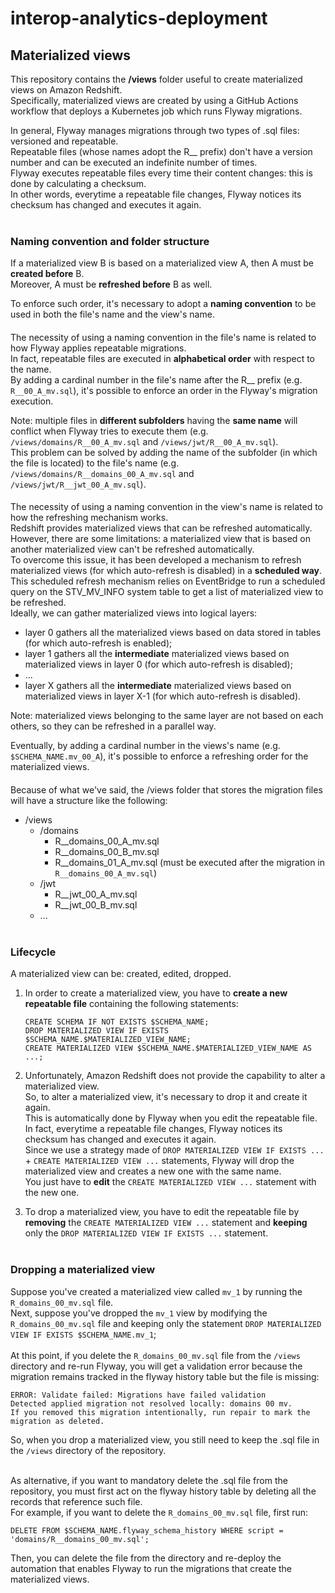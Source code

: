 # interop-analytics-deployment

## Materialized views
This repository contains the **/views** folder useful to create materialized views on Amazon Redshift.<br>
Specifically, materialized views are created by using a GitHub Actions workflow that deploys a Kubernetes job which runs Flyway migrations.<br>

In general, Flyway manages migrations through two types of .sql files: versioned and repeatable.<br>
Repeatable files (whose names adopt the R__ prefix) don't have a version number and can be executed an indefinite number of times.<br>
Flyway executes repeatable files every time their content changes: this is done by calculating a checksum.<br>
In other words, everytime a repeatable file changes, Flyway notices its checksum has changed and executes it again.<br><br>


### Naming convention and folder structure
If a materialized view B is based on a materialized view A, then A must be **created before** B.<br>
Moreover, A must be **refreshed before** B as well.<br>

To enforce such order, it's necessary to adopt a **naming convention** to be used in both the file's name and the view's name.<br>

####
The necessity of using a naming convention in the file's name is related to how Flyway applies repeatable migrations.<br>
In fact, repeatable files are executed in **alphabetical order** with respect to the name.<br>
By adding a cardinal number in the file's name after the R__ prefix (e.g. ```R__00_A_mv.sql```), it's possible to enforce an order in the Flyway's migration execution.<br>

Note: multiple files in **different subfolders** having the **same name** will conflict when Flyway tries to execute them (e.g. ```/views/domains/R__00_A_mv.sql``` and ```/views/jwt/R__00_A_mv.sql```).<br>
This problem can be solved by adding the name of the subfolder (in which the file is located) to the file's name (e.g. ```/views/domains/R__domains_00_A_mv.sql``` and ```/views/jwt/R__jwt_00_A_mv.sql```).<br>

####
The necessity of using a naming convention in the view's name is related to how the refreshing mechanism works.<br>
Redshift provides materialized views that can be refreshed automatically.<br>
However, there are some limitations: a materialized view that is based on another materialized view can't be refreshed automatically.<br>
To overcome this issue, it has been developed a mechanism to refresh materialized views (for which auto-refresh is disabled) in a **scheduled way**.<br>
This scheduled refresh mechanism relies on EventBridge to run a scheduled query on the STV_MV_INFO system table to get a list of materialized view to be refreshed.<br>
Ideally, we can gather materialized views into logical layers:
- layer 0 gathers all the materialized views based on data stored in tables (for which auto-refresh is enabled);
- layer 1 gathers all the **intermediate** materialized views based on materialized views in layer 0 (for which auto-refresh is disabled);
- ...
- layer X gathers all the **intermediate** materialized views based on materialized views in layer X-1 (for which auto-refresh is disabled).

Note: materialized views belonging to the same layer are not based on each others, so they can be refreshed in a parallel way.<br>

Eventually, by adding a cardinal number in the views's name (e.g. ```$SCHEMA_NAME.mv_00_A```), it's possible to enforce a refreshing order for the materialized views.<br>

####
Because of what we've said, the /views folder that stores the migration files will have a structure like the following:
- /views
    - /domains
        - R__domains_00_A_mv.sql
        - R__domains_00_B_mv.sql
        - R__domains_01_A_mv.sql (must be executed after the migration in ```R__domains_00_A_mv.sql```)
    - /jwt
        - R__jwt_00_A_mv.sql
        - R__jwt_00_B_mv.sql
    - ...<br><br>



### Lifecycle
A materialized view can be: created, edited, dropped.<br>

1. In order to create a materialized view, you have to **create a new repeatable file** containing the following statements:<br>
    ```
    CREATE SCHEMA IF NOT EXISTS $SCHEMA_NAME;
    DROP MATERIALIZED VIEW IF EXISTS $SCHEMA_NAME.$MATERIALIZED_VIEW_NAME;
    CREATE MATERIALIZED VIEW $SCHEMA_NAME.$MATERIALIZED_VIEW_NAME AS ...;
    ```

2. Unfortunately, Amazon Redshift does not provide the capability to alter a materialized view.<br>
So, to alter a materialized view, it's necessary to drop it and create it again.<br>
This is automatically done by Flyway when you edit the repeatable file.<br>
In fact, everytime a repeatable file changes, Flyway notices its checksum has changed and executes it again.<br>
Since we use a strategy made of ```DROP MATERIALIZED VIEW IF EXISTS ...``` + ```CREATE MATERIALIZED VIEW ...``` statements, Flyway will drop the materialized view and creates a new one with the same name.<br>
You just have to **edit** the ```CREATE MATERIALIZED VIEW ...``` statement with the new one.<br>

3. To drop a materialized view, you have to edit the repeatable file by **removing** the ```CREATE MATERIALIZED VIEW ...``` statement and **keeping** only the ```DROP MATERIALIZED VIEW IF EXISTS ...``` statement.<br><br>


### Dropping a materialized view
Suppose you've created a materialized view called ```mv_1``` by running the ```R_domains_00_mv.sql``` file.<br>
Next, suppose you've dropped the ```mv_1``` view by modifying the ```R_domains_00_mv.sql``` file and keeping only the statement ```DROP MATERIALIZED VIEW IF EXISTS $SCHEMA_NAME.mv_1```;<br><br>
At this point, if you delete the ```R_domains_00_mv.sql``` file from the ```/views``` directory and re-run Flyway, you will get a validation error because the migration remains tracked in the flyway history table but the file is missing:
```
ERROR: Validate failed: Migrations have failed validation
Detected applied migration not resolved locally: domains 00 mv.
If you removed this migration intentionally, run repair to mark the migration as deleted.
```
So, when you drop a materialized view, you still need to keep the .sql file in the ```/views``` directory of the repository.<br><br>

As alternative, if you want to mandatory delete the .sql file from the repository, you must first act on the flyway history table by deleting all the records that reference such file.<br>
For example, if you want to delete the ```R_domains_00_mv.sql``` file, first run:
```
DELETE FROM $SCHEMA_NAME.flyway_schema_history WHERE script = 'domains/R__domains_00_mv.sql';
```
Then, you can delete the file from the directory and re-deploy the automation that enables Flyway to run the migrations that create the materialized views.
